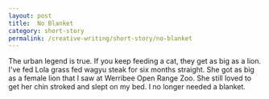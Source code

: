 ```yaml
---
layout: post
title:  No Blanket
category: short-story
permalink: /creative-writing/short-story/no-blanket
---
```


The urban legend is true. If you keep feeding a cat, they get as big as a lion. I've fed Lola grass fed wagyu steak for six months straight. She got as big as a female lion that I saw at Werribee Open Range Zoo. She still loved to get her chin stroked and slept on my bed. I no longer needed a blanket.
